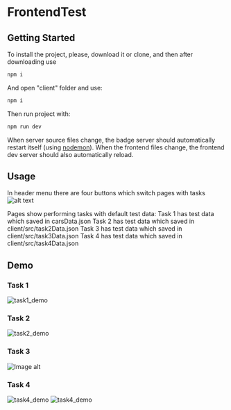 # FrontendTest

## Getting Started

To install the project, please, download it or clone, and then after downloading use

```sh
npm i
```


And open "client" folder and use:

```sh
npm i
```

Then run project with:

```sh
npm run dev
```
When server source files change, the badge server should automatically restart itself (using [nodemon](https://nodemon.io/)). When the frontend files change, the frontend dev server should also automatically reload. 

## Usage

In header menu there are four buttons which switch pages with tasks
![alt text](https://github.com/MKovblyuk/FrontendTest/tree/main/screenshots/header_menu.png)

Pages show performing tasks with default test data:
Task 1 has test data which saved in carsData.json
Task 2 has test data which saved in client/src/task2Data.json
Task 3 has test data which saved in client/src/task3Data.json
Task 4 has test data which saved in client/src/task4Data.json

## Demo

### Task 1
![task1_demo](https://github.com/MKovblyuk/FrontendTest/tree/main/screenshots/task1_demo.png "Task 1 Demo")

### Task 2
![task2_demo](https://github.com/MKovblyuk/FrontendTest/tree/main/screenshots/task2_demo.png "Task 2 Demo")

### Task 3
![Image alt](https://github.com/MKovblyuk/FrontendTest/tree/main/screenshots/task3_demo.PNG "Task 3 Demo")

### Task 4
![task4_demo](https://github.com/MKovblyuk/FrontendTest/tree/main/screenshots/task4_demo.png "Task 4 Demo")
![task4_demo](https://russianblogs.com/images/156/52e33bb91629ef388eafc601bf2efe94.png)
